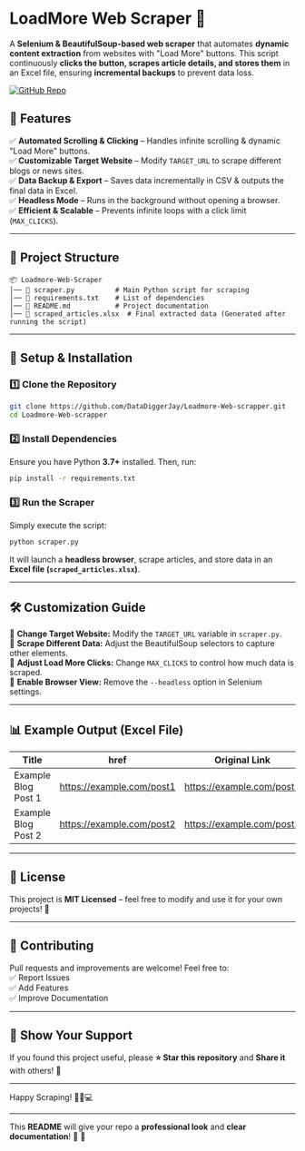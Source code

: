 

# **LoadMore Web Scraper** 🚀  
A **Selenium & BeautifulSoup-based web scraper** that automates **dynamic content extraction** from websites with "Load More" buttons. This script continuously **clicks the button, scrapes article details, and stores them** in an Excel file, ensuring **incremental backups** to prevent data loss.  

[![GitHub Repo](https://img.shields.io/badge/GitHub-Repository-blue?logo=github)](https://github.com/DataDiggerJay/Loadmore-Web-scrapper)  
  

## **📌 Features**  

✅ **Automated Scrolling & Clicking** – Handles infinite scrolling & dynamic "Load More" buttons.  
✅ **Customizable Target Website** – Modify `TARGET_URL` to scrape different blogs or news sites.  
✅ **Data Backup & Export** – Saves data incrementally in CSV & outputs the final data in Excel.  
✅ **Headless Mode** – Runs in the background without opening a browser.  
✅ **Efficient & Scalable** – Prevents infinite loops with a click limit (`MAX_CLICKS`).  

---

## **📂 Project Structure**  
```
📦 Loadmore-Web-Scraper
│── 📄 scraper.py          # Main Python script for scraping
│── 📄 requirements.txt    # List of dependencies
│── 📄 README.md           # Project documentation
│── 📄 scraped_articles.xlsx  # Final extracted data (Generated after running the script)
```

---

## **🔧 Setup & Installation**  

### **1️⃣ Clone the Repository**  
```sh
git clone https://github.com/DataDiggerJay/Loadmore-Web-scrapper.git
cd Loadmore-Web-scrapper
```

### **2️⃣ Install Dependencies**  
Ensure you have Python **3.7+** installed. Then, run:  
```sh
pip install -r requirements.txt
```

### **3️⃣ Run the Scraper**  
Simply execute the script:  
```sh
python scraper.py
```
It will launch a **headless browser**, scrape articles, and store data in an **Excel file (`scraped_articles.xlsx`)**.

---

## **🛠 Customization Guide**  

🔹 **Change Target Website:** Modify the `TARGET_URL` variable in `scraper.py`.  
🔹 **Scrape Different Data:** Adjust the BeautifulSoup selectors to capture other elements.  
🔹 **Adjust Load More Clicks:** Change `MAX_CLICKS` to control how much data is scraped.  
🔹 **Enable Browser View:** Remove the `--headless` option in Selenium settings.  

---

## **📊 Example Output (Excel File)**  
| Title | href | Original Link |
|--------|------|--------------|
| Example Blog Post 1 | https://example.com/post1 | https://example.com/post1 |
| Example Blog Post 2 | https://example.com/post2 | https://example.com/post2 |

---

## **📜 License**  
This project is **MIT Licensed** – feel free to modify and use it for your own projects! 🎯  

---

## **🤝 Contributing**  
Pull requests and improvements are welcome! Feel free to:  
✅ Report Issues  
✅ Add Features  
✅ Improve Documentation  

---

## **🌟 Show Your Support**  
If you found this project useful, please **⭐ Star this repository** and **Share it** with others! 🚀  

---

Happy Scraping! 🕵️‍♂️💻  

---

This **README** will give your repo a **professional look** and **clear documentation**! 🎯 🚀
